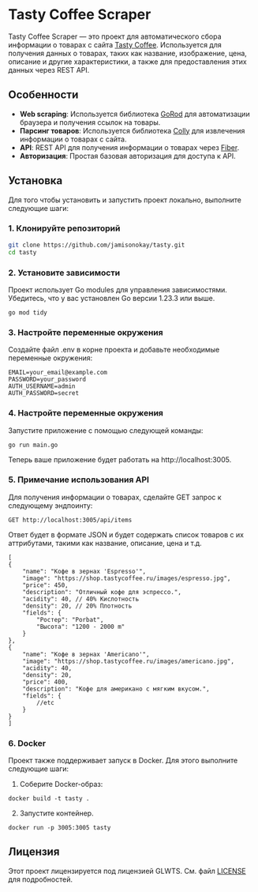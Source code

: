 # Tasty Coffee Scraper

Tasty Coffee Scraper — это проект для автоматического сбора информации о товарах с сайта [Tasty Coffee](https://shop.tastycoffee.ru). Используется для получения данных о товарах, таких как название, изображение, цена, описание и другие характеристики, а также для предоставления этих данных через REST API.

## Особенности

- **Web scraping**: Используется библиотека [GoRod](https://github.com/go-rod/rod) для автоматизации браузера и получения ссылок на товары.
- **Парсинг товаров**: Используется библиотека [Colly](https://github.com/gocolly/colly) для извлечения информации о товарах с сайта.
- **API**: REST API для получения информации о товарах через [Fiber](https://github.com/gofiber/fiber).
- **Авторизация**: Простая базовая авторизация для доступа к API.

## Установка

Для того чтобы установить и запустить проект локально, выполните следующие шаги:

### 1. Клонируйте репозиторий

```bash
git clone https://github.com/jamisonokay/tasty.git
cd tasty
```

### 2. Установите зависимости

Проект использует Go modules для управления зависимостями. Убедитесь, что у вас установлен Go версии 1.23.3 или выше.

```
go mod tidy
```

### 3. Настройте переменные окружения

Создайте файл .env в корне проекта и добавьте необходимые переменные окружения:

```
EMAIL=your_email@example.com
PASSWORD=your_password
AUTH_USERNAME=admin
AUTH_PASSWORD=secret
```

### 4. Настройте переменные окружения

Запустите приложение с помощью следующей команды:

```
go run main.go
```

Теперь ваше приложение будет работать на http://localhost:3005.

### 5. Примечание использования API

Для получения информации о товарах, сделайте GET запрос к следующему эндпоинту:

```
GET http://localhost:3005/api/items
```

Ответ будет в формате JSON и будет содержать список товаров с их аттрибутами, такими как название, описание, цена и т.д.

```
[
{
    "name": "Кофе в зернах 'Espresso'",
    "image": "https://shop.tastycoffee.ru/images/espresso.jpg",
    "price": 450,
    "description": "Отличный кофе для эспрессо.",
    "acidity": 40, // 40% Кислотность
    "density": 20, // 20% Плотность
    "fields": {
        "Ростер": "Porbat",
        "Высота": "1200 - 2000 m"
    }
},
{
    "name": "Кофе в зернах 'Americano'",
    "image": "https://shop.tastycoffee.ru/images/americano.jpg",
    "acidity": 40,
    "density": 20,
    "price": 400,
    "description": "Кофе для американо с мягким вкусом.",
    "fields": {
        //etc
    }
}
]
```

### 6. Docker

Проект также поддерживает запуск в Docker. Для этого выполните следующие шаги:

1. Соберите Docker-образ:

```
docker build -t tasty .
```

2. Запустите контейнер.

```
docker run -p 3005:3005 tasty
```

## Лицензия

Этот проект лицензируется под лицензией GLWTS. См. файл [LICENSE](LICENSE) для подробностей.
